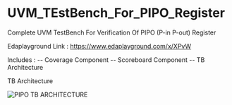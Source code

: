 # UVM_TEstBench_For_PIPO_Register
Complete UVM TestBench For Verification Of PIPO (P-in P-out) Register


Edaplayground Link : https://www.edaplayground.com/x/XPvW


Includes : 
-- Coverage Component
-- Scoreboard Component
-- TB Architecture

TB Architecture

![PIPO TB ARCHITECTURE](https://user-images.githubusercontent.com/82656806/120579997-04126000-c446-11eb-979b-b07c9d7fa086.png)

